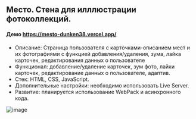 ## Место. Стена для илллюстрации фотоколлекций.
#### Демо https://mesto-dunken38.vercel.app/
- Описание: Страница пользователя с карточками-описанием мест и их фотографиями с функцией добавления/удаления, зума, лайка карточек, редактирования данных о пользователе
- Функционал: добавление/удаление карточек, зум фото, лайки карточек, редактирование данных о пользователе, адаптив.
- Стек: HTML, CSS, JavaScript.
- Дополнительные настройки: необходимо использовать Live Server.
- Развитие: планируется использование WebPack и асинхронного кода.

![image](https://user-images.githubusercontent.com/94783990/168424154-68fbcca3-e147-48fd-91b3-cb80a36b21ad.png)
